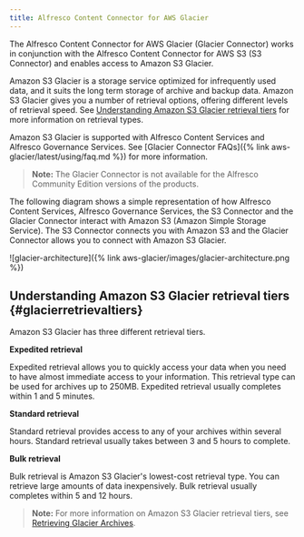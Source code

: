```yaml
---
title: Alfresco Content Connector for AWS Glacier
---
```


The Alfresco Content Connector for AWS Glacier (Glacier Connector) works in conjunction with the 
Alfresco Content Connector for AWS S3 (S3 Connector) and enables access to Amazon S3 Glacier.

Amazon S3 Glacier is a storage service optimized for infrequently used data, and it suits the long term storage 
of archive and backup data. Amazon S3 Glacier gives you a number of retrieval options, offering different levels 
of retrieval speed. See [Understanding Amazon S3 Glacier retrieval tiers](#glacierretrievaltiers) for more 
information on retrieval types.

Amazon S3 Glacier is supported with Alfresco Content Services and Alfresco Governance Services. 
See [Glacier Connector FAQs]({% link aws-glacier/latest/using/faq.md %}) for more information.

>**Note:** The Glacier Connector is not available for the Alfresco Community Edition versions of the products.

The following diagram shows a simple representation of how Alfresco Content Services, Alfresco Governance Services, 
the S3 Connector and the Glacier Connector interact with Amazon S3 (Amazon Simple Storage Service). 
The S3 Connector connects you with Amazon S3 and the Glacier Connector allows you to connect with Amazon S3 Glacier.

![glacier-architecture]({% link aws-glacier/images/glacier-architecture.png %})

## Understanding Amazon S3 Glacier retrieval tiers {#glacierretrievaltiers} 

Amazon S3 Glacier has three different retrieval tiers.

**Expedited retrieval**

Expedited retrieval allows you to quickly access your data when you need to have almost immediate access to your 
information. This retrieval type can be used for archives up to 250MB. Expedited retrieval usually completes 
within 1 and 5 minutes.

**Standard retrieval**

Standard retrieval provides access to any of your archives within several hours. Standard retrieval usually takes 
between 3 and 5 hours to complete.

**Bulk retrieval**

Bulk retrieval is Amazon S3 Glacier's lowest-cost retrieval type. You can retrieve large amounts of data inexpensively. 
Bulk retrieval usually completes within 5 and 12 hours.

>**Note:** For more information on Amazon S3 Glacier retrieval tiers, see [Retrieving Glacier Archives](https://docs.aws.amazon.com/amazonglacier/latest/dev/downloading-an-archive-two-steps.html).
